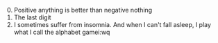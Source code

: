 0. Positive anything is better than negative nothing
1. The last digit
2. I sometimes suffer from insomnia. And when I can't fall asleep, I play what I call the alphabet gamei:wq
